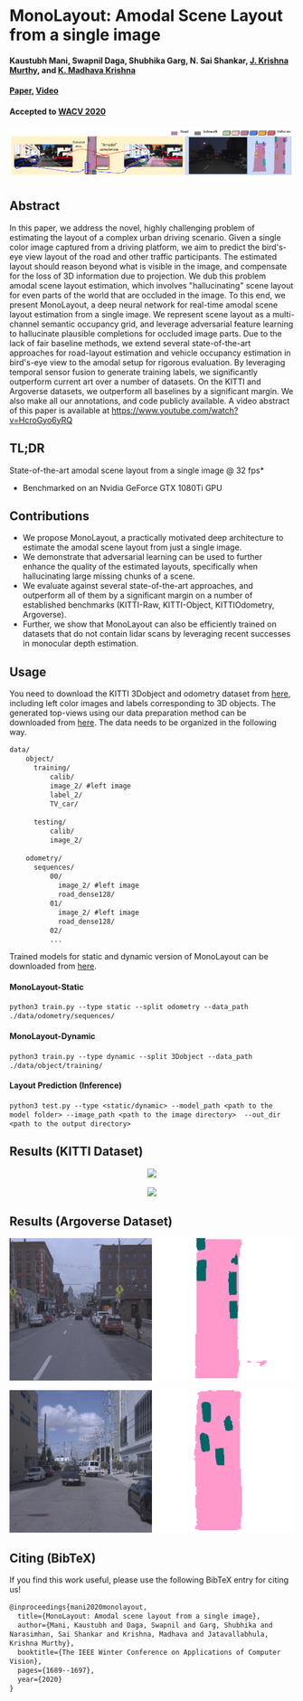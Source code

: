 # MonoLayout: Amodal Scene Layout from a single image
#### Kaustubh Mani, Swapnil Daga, Shubhika Garg, N. Sai Shankar, [J. Krishna Murthy](https://krrish94.github.io), and [K. Madhava Krishna](http://robotics.iiit.ac.in)

#### [Paper](https://arxiv.org/abs/2002.08394), [Video](https://www.youtube.com/watch?v=HcroGyo6yRQ)

#### Accepted to [WACV 2020](http://wacv20.wacv.net/)

<p align="center">
    <img src="assets/teaserv5.png" />
</p>

## Abstract

In this paper, we address the novel, highly challenging problem of estimating the layout of a complex urban driving scenario. Given a single color image captured from a driving platform, we aim to predict the bird's-eye view layout of the road and other traffic participants. The estimated layout should reason beyond what is visible in the image, and compensate for the loss of 3D information due to projection. We dub this problem amodal scene layout estimation, which involves "hallucinating" scene layout for even parts of the world that are occluded in the image. To this end, we present MonoLayout, a deep neural network for real-time amodal scene layout estimation from a single image. We represent scene layout as a multi-channel semantic occupancy grid, and leverage adversarial feature learning to hallucinate plausible completions for occluded image parts. Due to the lack of fair baseline methods, we extend several state-of-the-art approaches for road-layout estimation and vehicle occupancy estimation in bird's-eye view to the amodal setup for rigorous evaluation. By leveraging temporal sensor fusion to generate training labels, we significantly outperform current art over a number of datasets. On the KITTI and Argoverse datasets, we outperform all baselines by a significant margin. We also make all our annotations, and code publicly available. A video abstract of this paper is available at https://www.youtube.com/watch?v=HcroGyo6yRQ

## TL;DR

State-of-the-art amodal scene layout from a single image @ 32 fps*

* Benchmarked on an Nvidia GeForce GTX 1080Ti GPU

## Contributions

* We propose MonoLayout, a practically motivated deep architecture to estimate the amodal scene layout from just a single image.
* We demonstrate that adversarial learning can be used to further enhance the quality of the estimated layouts, specifically when hallucinating large missing chunks of a scene.
* We evaluate against several state-of-the-art approaches, and outperform all of them by a significant margin on a number of established benchmarks (KITTI-Raw, KITTI-Object, KITTIOdometry, Argoverse).
* Further, we show that MonoLayout can also be efficiently trained on datasets that do not contain lidar scans by leveraging recent successes in monocular depth estimation.



## Usage

You need to download the KITTI 3Dobject and odometry dataset from [here](http://www.cvlibs.net/datasets/kitti/eval_object.php?obj_benchmark=3d), including left color images and labels corresponding to 3D objects. The generated top-views using our data preparation method can be downloaded from [here](https://www.google.com/url?q=https://drive.google.com/file/d/1KhqsHbruE16BFEiIcvtbzuXxKGMbxogk/view?usp%3Dsharing&sa=D&source=hangouts&ust=1586514007721000&usg=AFQjCNGaBbJtbNyVWhv2Zf7AwKeKz-xBJQ). The data needs to be organized in the following way.



```angular2html
data/
    object/
      training/
          calib/
          image_2/ #left image
          label_2/
          TV_car/
        
      testing/
          calib/
          image_2/

    odometry/
      sequences/
          00/
            image_2/ #left image
            road_dense128/
          01/
            image_2/ #left image
            road_dense128/
          02/
          ...

```


Trained models for static and dynamic version of MonoLayout can be downloaded from [here](https://drive.google.com/drive/folders/10YYjjqS5Qa4N61E9MT2FA5Zxb-X1xhsI?usp=sharing).

#### MonoLayout-Static

```
python3 train.py --type static --split odometry --data_path ./data/odometry/sequences/ 
```



#### MonoLayout-Dynamic

```
python3 train.py --type dynamic --split 3Dobject --data_path ./data/object/training/
```


#### Layout Prediction (Inference)


```
python3 test.py --type <static/dynamic> --model_path <path to the model folder> --image_path <path to the image directory>  --out_dir <path to the output directory> 
```



## Results (KITTI Dataset)


<p align="center">
    <img src="assets/kitti1.gif" />
</p>

<p align="center">
    <img src="assets/kitti_final.gif" />
</p>


## Results (Argoverse Dataset)

<p align="center">
    <img src="assets/argo_2.gif" />
</p>

<p align="center">
    <img src="assets/argo_1.gif" />
</p>

## Citing (BibTeX)

If you find this work useful, please use the following BibTeX entry for citing us!

```
@inproceedings{mani2020monolayout,
  title={MonoLayout: Amodal scene layout from a single image},
  author={Mani, Kaustubh and Daga, Swapnil and Garg, Shubhika and Narasimhan, Sai Shankar and Krishna, Madhava and Jatavallabhula, Krishna Murthy},
  booktitle={The IEEE Winter Conference on Applications of Computer Vision},
  pages={1689--1697},
  year={2020}
}
```
